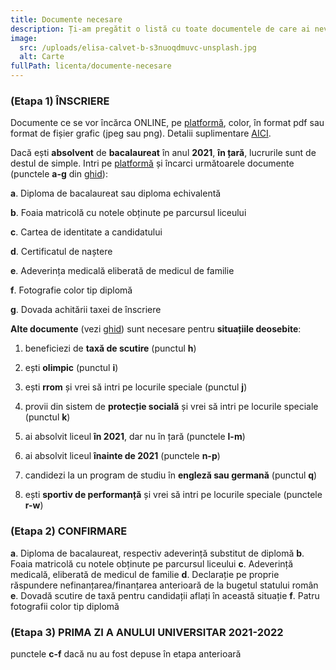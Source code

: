 ```yaml
---
title: Documente necesare
description: Ți-am pregătit o listă cu toate documentele de care ai nevoie.
image:
  src: /uploads/elisa-calvet-b-s3nuoqdmuvc-unsplash.jpg
  alt: Carte
fullPath: licenta/documente-necesare
---
```

### (Etapa 1) ÎNSCRIERE 

Documente ce se vor încărca ONLINE, pe [platformă](https://admitere.upt.ro), color, în format pdf sau format de fișier grafic (jpeg sau png). Detalii suplimentare [AICI](https://www.upt.ro/Informatii_acte-necesare-pentru-dosarul-de-inscriere-la-admiterea-la-li_1412_ro.html).

Dacă ești **absolvent** de **bacalaureat** în anul **2021**, **în țară**, lucrurile sunt de destul de simple. Intri pe [platformă](https://admitere.upt.ro) și încarci următoarele documente (punctele **a-g** din [ghid](http://www.upt.ro/Informatii_acte-necesare-pentru-dosarul-de-inscriere-la-admiterea-la-li_1412_ro.html)):

**a**.	Diploma de bacalaureat sau diploma echivalentă


**b**.	Foaia matricolă cu notele obținute pe parcursul liceului


**c**.	Cartea de identitate a candidatului


**d**.	Certificatul de naștere


**e**.	Adeverința medicală eliberată de medicul de familie 


**f**.	Fotografie color tip diplomă


**g**.	Dovada achitării taxei de înscriere

**Alte documente** (vezi [ghid](http://www.upt.ro/Informatii_acte-necesare-pentru-dosarul-de-inscriere-la-admiterea-la-li_1412_ro.html)) sunt necesare pentru **situațiile deosebite**:

1. beneficiezi de **taxă de scutire** (punctul **h**)

2. ești **olimpic** (punctul **i**)

3. ești **rrom** și vrei să intri pe locurile speciale (punctul **j**)

4. provii din sistem de **protecție socială** și vrei să intri pe locurile speciale (punctul **k**)

5. ai absolvit liceul **în 2021**, dar nu în țară (punctele **l-m**)

6. ai absolvit liceul **înainte de 2021** (punctele **n-p**)

7. candidezi la un program de studiu în **engleză sau germană** (punctul **q**)

8. ești **sportiv de performanță** și vrei să intri pe locurile speciale (punctele **r-w**)

### (Etapa 2) CONFIRMARE

**a**.	Diploma de bacalaureat, respectiv adeverință substitut de diplomă 
**b**.	Foaia matricolă cu notele obținute pe parcursul liceului
**c**.	Adeverință medicală, eliberată de medicul de familie
**d**.	Declarație pe proprie răspundere nefinanțarea/finanțarea anterioară de la bugetul statului român 
**e**.	Dovadă scutire de taxă pentru candidații aflați în această situație
**f**.	Patru  fotografii color tip diplomă

### (Etapa 3) PRIMA ZI A ANULUI UNIVERSITAR 2021-2022

punctele **c-f** dacă nu au fost depuse în etapa anterioară